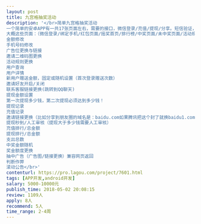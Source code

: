 ```yaml
---                
layout: post       
title: 九宫格抽奖活动           
description: '</br>简单九宫格抽奖活动一个简单的安卓APP有一共17张页面左右，需要的接口，微信登录/充值/提现/分享。短信验证，已有简单的UI，主要功能是现金抽奖，前端加后台！大概这些页面：（微信登录/绑定手机/红包页面/摇奖首页/排行榜/中奖页面/未中奖页面/活动规则/分享页面/个人中心/系统消息/我的钱包/提现页面/充值页面/零钱记录/设置页面）与后台简诉功能！</br>后台如下：金额修改手机号码修改广告位更换与链接邀请二维码图更换活动规则更换用户查询用户详情新用户赠送金额，固定或随机设置（首次登录赠送次数）邀请好友开启/关闭联系客服链接更换(跳转到QQ聊天)提现金额设置第一次提现多少钱，第二次提现必须达到多少钱！提现记录充值记录邀请链接更换（比如分享到朋友圈的域名是：baidu.com如果腾讯把这个封了就换baidu1.com）提现秒到/人工审核（提现大于多少钱需要人工审核）充值排行/总金额提现排行/总金额支出总数中奖金额随机奖金额度更换抽中广告（广告图/链接更换）兼容网页返回判断作弊滚动公告</br>'     
contenturl: https://pro.lagou.com/project/7601.html      
tags: [APP开发,android开发]            
salary: 5000-10000元          
publish_time: 2018-05-02 20:08:15         
review: 1109人                   
apply: 8人                   
recommend: 5人                   
time_range: 2-4周              
---                 
```

